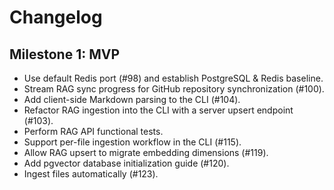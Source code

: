 # Changelog

## Milestone 1: MVP
- Use default Redis port (#98) and establish PostgreSQL & Redis baseline.
- Stream RAG sync progress for GitHub repository synchronization (#100).
- Add client-side Markdown parsing to the CLI (#104).
- Refactor RAG ingestion into the CLI with a server upsert endpoint (#103).
- Perform RAG API functional tests.
- Support per-file ingestion workflow in the CLI (#115).
- Allow RAG upsert to migrate embedding dimensions (#119).
- Add pgvector database initialization guide (#120).
- Ingest files automatically (#123).
